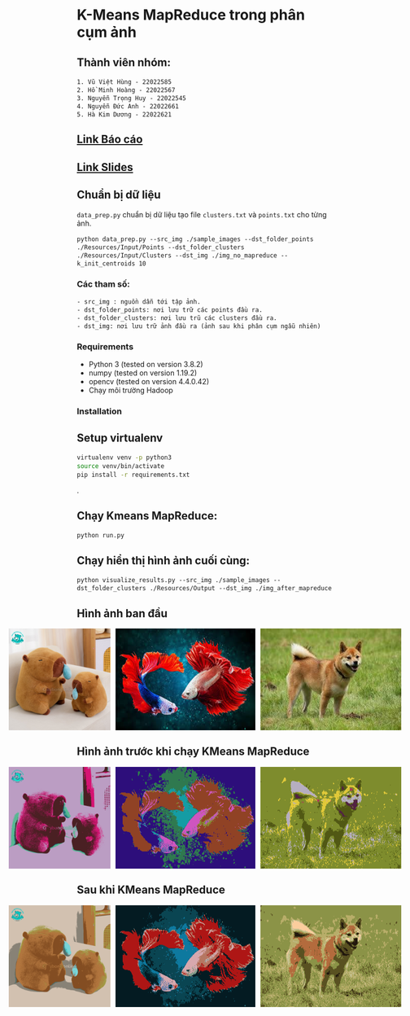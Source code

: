 # K-Means MapReduce trong phân cụm ảnh
## Thành viên nhóm:
    1. Vũ Việt Hùng - 22022585
    2. Hồ Minh Hoàng - 22022567
    3. Nguyễn Trọng Huy - 22022545
    4. Nguyễn Đức Anh - 22022661
    5. Hà Kim Dương - 22022621
## [Link Báo cáo](https://github.com/anhduc1234567/bigdata_final_project/blob/main/slices_report_bigdata.pdf)
## [Link Slides](https://github.com/anhduc1234567/bigdata_final_project/blob/main/slices_report_bigdata.pdf)
## Chuẩn bị dữ liệu
`data_prep.py` chuẩn bị dữ liệu tạo file `clusters.txt` và `points.txt` cho từng ảnh.
```
python data_prep.py --src_img ./sample_images --dst_folder_points ./Resources/Input/Points --dst_folder_clusters ./Resources/Input/Clusters --dst_img ./img_no_mapreduce --k_init_centroids 10
```
### Các tham số:
    - src_img : nguồn dẫn tới tập ảnh.
    - dst_folder_points: nơi lưu trữ các points đầu ra.
    - dst_folder_clusters: nơi lưu trũ các clusters đầu ra.
    - dst_img: nơi lưu trữ ảnh đầu ra (ảnh sau khi phân cụm ngẫu nhiên)
### Requirements
- Python 3 (tested on version 3.8.2)
- numpy (tested on version 1.19.2)
- opencv (tested on version 4.4.0.42)
- Chạy môi trường Hadoop

### Installation

## Setup virtualenv
```bash
virtualenv venv -p python3
source venv/bin/activate
pip install -r requirements.txt
```
.

## Chạy Kmeans MapReduce:
```
python run.py
```

## Chạy hiển thị hình ảnh cuối cùng:
```
python visualize_results.py --src_img ./sample_images --dst_folder_clusters ./Resources/Output --dst_img ./img_after_mapreduce

```
## Hình ảnh ban đầu
<div style="display: flex; justify-content: center; gap: 10px;">
<img src="https://github.com/anhduc1234567/bigdata_final_project/blob/main/sample_images/image4.png" alt="Hình minh họa" width="200"/>
<img src="https://github.com/anhduc1234567/bigdata_final_project/blob/main/sample_images/image5.png" alt="Hình minh họa" width="300"/>
<img src="https://github.com/anhduc1234567/bigdata_final_project/blob/main/sample_images/image3.jpg" alt="Hình minh họa" width="300"/>
</div>

## Hình ảnh trước khi chạy KMeans MapReduce
<div style="display: flex; justify-content: center; gap: 10px;">
<img src="https://github.com/anhduc1234567/bigdata_final_project/blob/main/img_no_mapreduce/tem_img1.png" alt="Hình minh họa" width="200"/>
<img src="https://github.com/anhduc1234567/bigdata_final_project/blob/main/img_no_mapreduce/tem_img0.png" alt="Hình minh họa" width="300"/>
<img src="https://github.com/anhduc1234567/bigdata_final_project/blob/main/img_no_mapreduce/tem_img3.png" alt="Hình minh họa" width="300"/>
</div>

## Sau khi KMeans MapReduce
<div style="display: flex; justify-content: center; gap: 10px;">
<img src="https://github.com/anhduc1234567/bigdata_final_project/blob/main/img_after_mapreduce/img_after1.png" alt="Hình minh họa" width="200"/>
<img src="https://github.com/anhduc1234567/bigdata_final_project/blob/main/img_after_mapreduce/img_after0.png" alt="Hình minh họa" width="300"/>
<img src="https://github.com/anhduc1234567/bigdata_final_project/blob/main/img_after_mapreduce/img_after3.png" alt="Hình minh họa" width="300"/>
</div>
